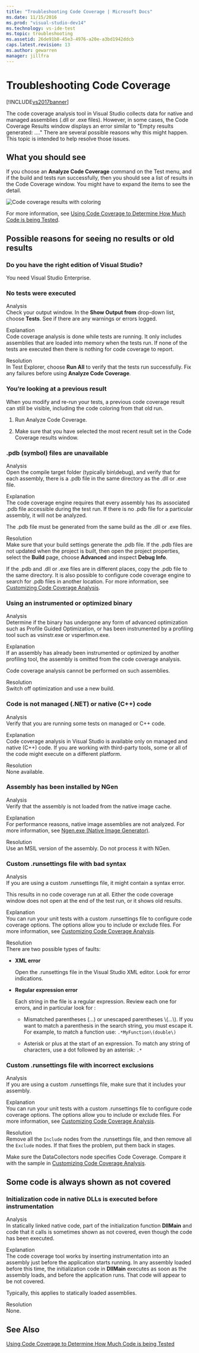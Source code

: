 ```yaml
---
title: "Troubleshooting Code Coverage | Microsoft Docs"
ms.date: 11/15/2016
ms.prod: "visual-studio-dev14"
ms.technology: vs-ide-test
ms.topic: troubleshooting
ms.assetid: 26de91b8-45e3-4976-a20e-a3bd1942ddcb
caps.latest.revision: 13
ms.author: gewarren
manager: jillfra
---
```

# Troubleshooting Code Coverage
[!INCLUDE[vs2017banner](../includes/vs2017banner.md)]

The code coverage analysis tool in Visual Studio collects data for native and managed assemblies (.dll or .exe files). However, in some cases, the Code Coverage Results window displays an error similar to "Empty results generated: ...." There are several possible reasons why this might happen. This topic is intended to help resolve those issues.  
  
## What you should see  
 If you choose an **Analyze Code Coverage** command on the Test menu, and if the build and tests run successfully, then you should see a list of results in the Code Coverage window. You might have to expand the items to see the detail.  
  
 ![Code coverage results with coloring](../test/media/codecoverage1.png "CodeCoverage1")  
  
 For more information, see [Using Code Coverage to Determine How Much Code is being Tested](../test/using-code-coverage-to-determine-how-much-code-is-being-tested.md).  
  
## Possible reasons for seeing no results or old results  
  
### Do you have the right edition of Visual Studio?  
 You need Visual Studio Enterprise.  
  
### No tests were executed  
 Analysis  
 Check your output window. In the **Show Output from** drop-down list, choose **Tests**. See if there are any warnings or errors logged.  
  
 Explanation  
 Code coverage analysis is done while tests are running. It only includes assemblies that are loaded into memory when the tests run. If none of the tests are executed then there is nothing for code coverage to report.  
  
 Resolution  
 In Test Explorer, choose **Run All** to verify that the tests run successfully. Fix any failures before using **Analyze Code Coverage**.  
  
### You’re looking at a previous result  
 When you modify and re-run your tests, a previous code coverage result can still be visible, including the code coloring from that old run.  
  
1. Run Analyze Code Coverage.  
  
2. Make sure that you have selected the most recent result set in the Code Coverage results window.  
  
### .pdb (symbol) files are unavailable  
 Analysis  
 Open the compile target folder (typically bin\debug), and verify that for each assembly, there is a .pdb file in the same directory as the .dll or .exe file.  
  
 Explanation  
 The code coverage engine requires that every assembly has its associated .pdb file accessible during the test run. If there is no .pdb file for a particular assembly, it will not be analyzed.  
  
 The .pdb file must be generated from the same build as the .dll or .exe files.  
  
 Resolution  
 Make sure that your build settings generate the .pdb file. If the .pdb files are not updated when the project is built, then open the project properties, select the **Build** page, choose **Advanced** and inspect **Debug Info**.  
  
 If the .pdb and .dll or .exe files are in different places, copy the .pdb file to the same directory. It is also possible to configure code coverage engine to search for .pdb files in another location. For more information, see [Customizing Code Coverage Analysis](../test/customizing-code-coverage-analysis.md).  
  
### Using an instrumented or optimized binary  
 Analysis  
 Determine if the binary has undergone any form of advanced optimization such as Profile Guided Optimization, or has been instrumented by a profiling tool such as vsinstr.exe or vsperfmon.exe.  
  
 Explanation  
 If an assembly has already been instrumented or optimized by another profiling tool, the assembly is omitted from the code coverage analysis.  
  
 Code coverage analysis cannot be performed on such assemblies.  
  
 Resolution  
 Switch off optimization and use a new build.  
  
### Code is not managed (.NET) or native (C++) code  
 Analysis  
 Verify that you are running some tests on managed or C++ code.  
  
 Explanation  
 Code coverage analysis in Visual Studio is available only on managed and native (C++) code. If you are working with third-party tools, some or all of the code might execute on a different platform.  
  
 Resolution  
 None available.  
  
### Assembly has been installed by NGen  
 Analysis  
 Verify that the assembly is not loaded from the native image cache.  
  
 Explanation  
 For performance reasons, native image assemblies are not analyzed. For more information, see [Ngen.exe (Native Image Generator)](http://msdn.microsoft.com/library/44bf97aa-a9a4-4eba-9a0d-cfaa6fc53a66).  
  
 Resolution  
 Use an MSIL version of the assembly. Do not process it with NGen.  
  
### Custom .runsettings file with bad syntax  
 Analysis  
 If you are using a custom .runsettings file, it might contain a syntax error.  
  
 This results in no code coverage run at all. Either the code coverage window does not open at the end of the test run, or it shows old results.  
  
 Explanation  
 You can run your unit tests with a custom .runsettings file to configure code coverage options. The options allow you to include or exclude files. For more information, see [Customizing Code Coverage Analysis](../test/customizing-code-coverage-analysis.md).  
  
 Resolution  
 There are two possible types of faults:  
  
-   **XML error**  
  
     Open the .runsettings file in the Visual Studio XML editor. Look for error indications.  
  
-   **Regular expression error**  
  
     Each string in the file is a regular expression. Review each one for errors, and in particular look for :  
  
    -   Mismatched parentheses (...) or unescaped parentheses \\(...\\). If you want to match a parenthesis in the search string, you must escape it. For example, to match a function use: `.*MyFunction\(double\)`  
  
    -   Asterisk or plus at the start of an expression. To match any string of characters, use a dot followed by an asterisk: `.*`  
  
### Custom .runsettings file with incorrect exclusions  
 Analysis  
 If you are using a custom .runsettings file, make sure that it includes your assembly.  
  
 Explanation  
 You can run your unit tests with a custom .runsettings file to configure code coverage options. The options allow you to include or exclude files. For more information, see [Customizing Code Coverage Analysis](../test/customizing-code-coverage-analysis.md).  
  
 Resolution  
 Remove all the `Include` nodes from the .runsettings file, and then remove all the `Exclude` nodes. If that fixes the problem, put them back in stages.  
  
 Make sure the DataCollectors node specifies Code Coverage. Compare it with the sample in [Customizing Code Coverage Analysis](../test/customizing-code-coverage-analysis.md).  
  
## Some code is always shown as not covered  
  
### Initialization code in native DLLs is executed before instrumentation  
 Analysis  
 In statically linked native code, part of the initialization function **DllMain** and code that it calls is sometimes shown as not covered, even though the code has been executed.  
  
 Explanation  
 The code coverage tool works by inserting instrumentation into an assembly just before the application starts running. In any assembly loaded before this time, the initialization code in **DllMain** executes as soon as the assembly loads, and before the application runs. That code will appear to be not covered.  
  
 Typically, this applies to statically loaded assemblies.  
  
 Resolution  
 None.  
  
## See Also  
 [Using Code Coverage to Determine How Much Code is being Tested](../test/using-code-coverage-to-determine-how-much-code-is-being-tested.md)
